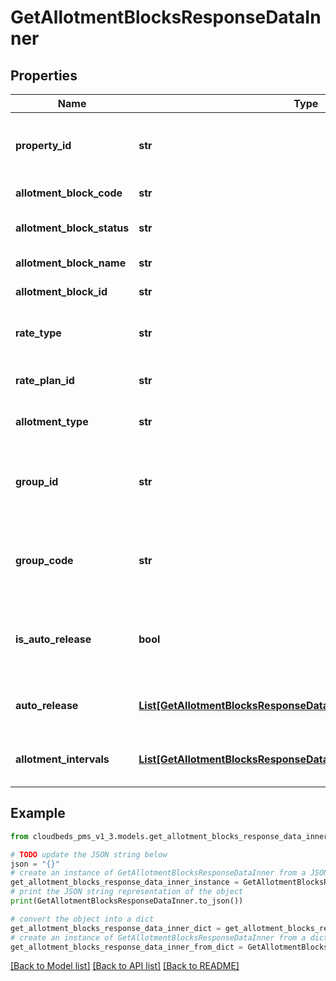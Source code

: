# GetAllotmentBlocksResponseDataInner


## Properties

Name | Type | Description | Notes
------------ | ------------- | ------------- | -------------
**property_id** | **str** | Property ID associated to the allotment block | [optional] 
**allotment_block_code** | **str** | Allotment block code | [optional] 
**allotment_block_status** | **str** | Allotment block status | [optional] 
**allotment_block_name** | **str** | Allotment block name | [optional] 
**allotment_block_id** | **str** | Allotment block ID | [optional] 
**rate_type** | **str** | Rate type for the allotment block | [optional] 
**rate_plan_id** | **str** | Rate plan ID if applicable | [optional] 
**allotment_type** | **str** | the type of allotment block | [optional] 
**group_id** | **str** | Group profile ID associated to the allotment block | [optional] 
**group_code** | **str** | Group profile code associated to the allotment block | [optional] 
**is_auto_release** | **bool** | If the allotment block is configured for auto-release | [optional] 
**auto_release** | [**List[GetAllotmentBlocksResponseDataInnerAutoReleaseInner]**](GetAllotmentBlocksResponseDataInnerAutoReleaseInner.md) | auto-release data if applicable | [optional] 
**allotment_intervals** | [**List[GetAllotmentBlocksResponseDataInnerAllotmentIntervalsInner]**](GetAllotmentBlocksResponseDataInnerAllotmentIntervalsInner.md) | array of interval data by room type | [optional] 

## Example

```python
from cloudbeds_pms_v1_3.models.get_allotment_blocks_response_data_inner import GetAllotmentBlocksResponseDataInner

# TODO update the JSON string below
json = "{}"
# create an instance of GetAllotmentBlocksResponseDataInner from a JSON string
get_allotment_blocks_response_data_inner_instance = GetAllotmentBlocksResponseDataInner.from_json(json)
# print the JSON string representation of the object
print(GetAllotmentBlocksResponseDataInner.to_json())

# convert the object into a dict
get_allotment_blocks_response_data_inner_dict = get_allotment_blocks_response_data_inner_instance.to_dict()
# create an instance of GetAllotmentBlocksResponseDataInner from a dict
get_allotment_blocks_response_data_inner_from_dict = GetAllotmentBlocksResponseDataInner.from_dict(get_allotment_blocks_response_data_inner_dict)
```
[[Back to Model list]](../README.md#documentation-for-models) [[Back to API list]](../README.md#documentation-for-api-endpoints) [[Back to README]](../README.md)


